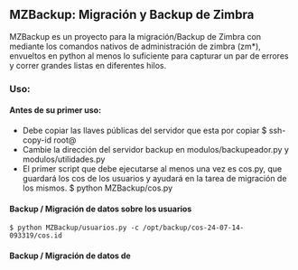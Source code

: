 ## MZBackup: Migración y Backup de Zimbra 

MZBackup es un proyecto para la migración/Backup de Zimbra con mediante los comandos nativos de administración de zimbra (zm*), envueltos en python al menos lo suficiente para capturar un par de errores y correr grandes listas en diferentes hilos.

### Uso:
#### Antes de su primer uso:
* Debe copiar las llaves públicas del servidor que esta por copiar 
    $ ssh-copy-id root@<ip servidor remoto>
* Cambie la dirección del servidor backup en modulos/backupeador.py y modulos/utilidades.py
* El primer script que debe ejecutarse al menos una vez es cos.py, que guardará los cos de los usuarios y ayudará en la tarea de migración de los mismos.
    $ python MZBackup/cos.py

#### Backup / Migración de datos sobre los usuarios
    $ python MZBackup/usuarios.py -c /opt/backup/cos-24-07-14-093319/cos.id

#### Backup / Migración de datos de 
